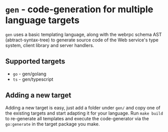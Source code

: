# `gen` - code-generation for multiple language targets

`gen` uses a basic templating language, along with the webrpc schema AST (abtract-syntax-tree)
to generate source code of the Web service's type system, client library and server handlers.

## Supported targets

* `go` - gen/golang
* `ts` - gen/typescript


## Adding a new target

Adding a new target is easy, just add a folder under `gen/` and copy one of the existing
targets and start adapting it for your language. Run `make build` to re-generate all templates
and execute the code-generator via the `go:generate` in the target package you make.
